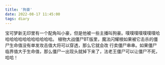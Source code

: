 ```yaml
---
title: '狗豪'
date: 2022-08-17 11:45:00
tags: diary
---
```

宝可梦新无印里有一个配角叫小豪，但是他被一些主播叫狗豪。噗噗噗噗噗噗噗哈哈哈哈哈哈哈哈哈哈哈哈。
植物大战僵尸BT版里，魔法闪耀根如果被它击杀的僵尸生命值没有单发攻击值大将可以穿透，那么它就会改
行卖僵尸串串。如果僵尸临界值大于生命值，那么僵尸一出现头就掉下来了，法老王僵尸可以让僵尸不死，
哈哈！
